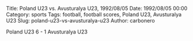 Title: Poland U23 vs. Avusturalya U23, 1992/08/05
Date: 1992/08/05 00:00
Category: sports
Tags: football, football scores, Poland U23, Avusturalya U23
Slug: poland-u23-vs-avusturalya-u23
Author: carbonero


Poland U23 6 - 1 Avusturalya U23
